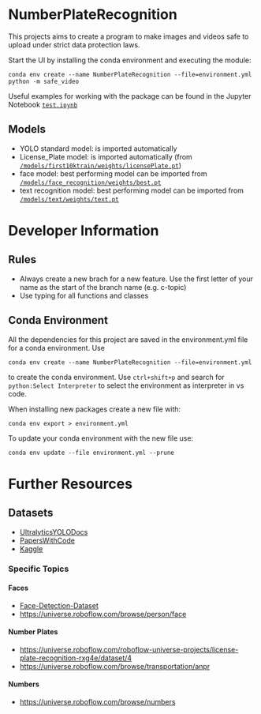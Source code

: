 # NumberPlateRecognition

This projects aims to create a program to make images and videos safe to upload under strict data protection laws.

Start the UI by installing the conda environment and executing the module:
```
conda env create --name NumberPlateRecognition --file=environment.yml
python -m safe_video
```
Useful examples for working with the package can be found in the Jupyter Notebook [`test.ipynb`](https://github.com/Cari1111/NumberPlateRecognition/blob/main/test.ipynb)

## Models

- YOLO standard model: is imported automatically
- License_Plate model: is imported automatically (from [`/models/first10ktrain/weights/licensePlate.pt`](https://github.com/Cari1111/NumberPlateRecognition/blob/main/models/first10ktrain/weights/licensePlate.pt))
- face model: best performing model can be imported from [`/models/face_recognition/weights/best.pt`](https://github.com/Cari1111/NumberPlateRecognition/blob/main/models/face_recognition/weights/best.pt)
- text recognition model: best performing model can be imported from [`/models/text/weights/text.pt`](https://github.com/Cari1111/NumberPlateRecognition/blob/main/models/text/weights/text.pt)

# Developer Information

## Rules

- Always create a new brach for a new feature. Use the first letter of your name as the start of the branch name (e.g. c-topic)
- Use typing for all functions and classes

## Conda Environment

All the dependencies for this project are saved in the environment.yml file for a conda environment. Use
```
conda env create --name NumberPlateRecognition --file=environment.yml
```
to create the conda environment. Use `ctrl+shift+p` and search for `python:Select Interpreter` to select the environment as interpreter in vs code.

When installing new packages create a new file with:
```
conda env export > environment.yml
```
To update your conda environment with the new file use:
```
conda env update --file environment.yml --prune
```

# Further Resources

## Datasets
- [UltralyticsYOLODocs](https://docs.ultralytics.com/datasets/detect/#usage)
- [PapersWithCode](https://paperswithcode.com/datasets?task=object-detection&mod=images&page=1)
- [Kaggle](https://www.kaggle.com/datasets?tags=13207-Computer+Vision)

### Specific Topics
#### Faces
- [Face-Detection-Dataset](https://www.kaggle.com/datasets/fareselmenshawii/face-detection-dataset)
- <https://universe.roboflow.com/browse/person/face>

#### Number Plates
- <https://universe.roboflow.com/roboflow-universe-projects/license-plate-recognition-rxg4e/dataset/4>
- <https://universe.roboflow.com/browse/transportation/anpr>

#### Numbers
- <https://universe.roboflow.com/browse/numbers>
